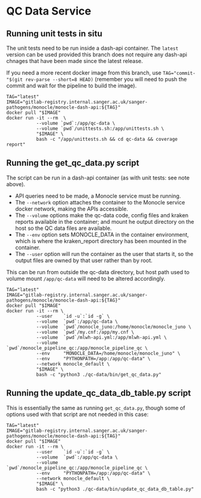 # QC Data Service



## Running unit tests in situ

The unit tests need to be run inside a dash-api container.  The `latest` version can be used
provided this branch does not require any dash-api chnages that have been made since the latest release.

If you need a more recent docker image from this branch, use `TAG="commit-"$(git rev-parse --short=8 HEAD)`
(remember you will need to push the commit and wait for the pipeline to build the image).

```
TAG="latest"
IMAGE="gitlab-registry.internal.sanger.ac.uk/sanger-pathogens/monocle/monocle-dash-api:${TAG}"
docker pull "$IMAGE"
docker run -it --rm  \
           --volume `pwd`:/app/qc-data \
           --volume `pwd`/unittests.sh:/app/unittests.sh \
           "$IMAGE" \
           bash -c "/app/unittests.sh && cd qc-data && coverage report"
```


## Running the get_qc_data.py script

The script can be run in a dash-api container (as with unit tests: see note above).

- API queries need to be made, a Monocle service must be running.
- The `--network` option attaches the container to the Monocle service docker
  network, making the APIs accessible.
- The `--volume` options make the qc-data code, config files and kraken reports
  available in the container; and mount he output directory on the host
  so the QC data files are available.
- The `--env` option sets MONOCLE_DATA in the container environment, which
  is where the kraken_report directory has been mounted in the container.
- The `--user` option will run the container as the user that starts it, so
  the output files are owned by that user rather than by root.

This can be run from outside the qc-data directory, but host path used to volume
mount `/app/qc-data` will need to be altered accordingly. 
  
```
TAG="latest"
IMAGE="gitlab-registry.internal.sanger.ac.uk/sanger-pathogens/monocle/monocle-dash-api:${TAG}"
docker pull "$IMAGE"
docker run -it --rm \
           --user    `id -u`:`id -g` \
           --volume  `pwd`:/app/qc-data \
           --volume  `pwd`/monocle_juno:/home/monocle/monocle_juno \
           --volume  `pwd`/my.cnf:/app/my.cnf \
           --volume  `pwd`/mlwh-api.yml:/app/mlwh-api.yml \
           --volume  `pwd`/monocle_pipeline_qc:/app/monocle_pipeline_qc \
           --env     "MONOCLE_DATA=/home/monocle/monocle_juno" \
           --env     "PYTHONPATH=/app:/app/qc-data" \
           --network monocle_default \
           "$IMAGE" \
           bash -c "python3 ./qc-data/bin/get_qc_data.py"
```

## Running the update_qc_data_db_table.py script 

This is essentially the same as running `get_qc_data.py`, though some of options used
with that script are not needed in this case:

```
TAG="latest"
IMAGE="gitlab-registry.internal.sanger.ac.uk/sanger-pathogens/monocle/monocle-dash-api:${TAG}"
docker pull "$IMAGE"
docker run -it --rm \
           --user    `id -u`:`id -g` \
           --volume  `pwd`:/app/qc-data \
           --volume  `pwd`/monocle_pipeline_qc:/app/monocle_pipeline_qc \
           --env     "PYTHONPATH=/app:/app/qc-data" \
           --network monocle_default \
           "$IMAGE" \
           bash -c "python3 ./qc-data/bin/update_qc_data_db_table.py"
```
